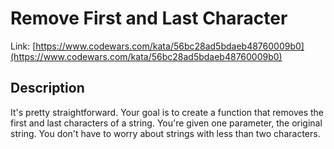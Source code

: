 # Remove First and Last Character

Link: [https://www.codewars.com/kata/56bc28ad5bdaeb48760009b0](https://www.codewars.com/kata/56bc28ad5bdaeb48760009b0)

## Description

It's pretty straightforward. Your goal is to create a function that removes the first and last characters of a string. You're given one parameter, the original string. You don't have to worry about strings with less than two characters.

